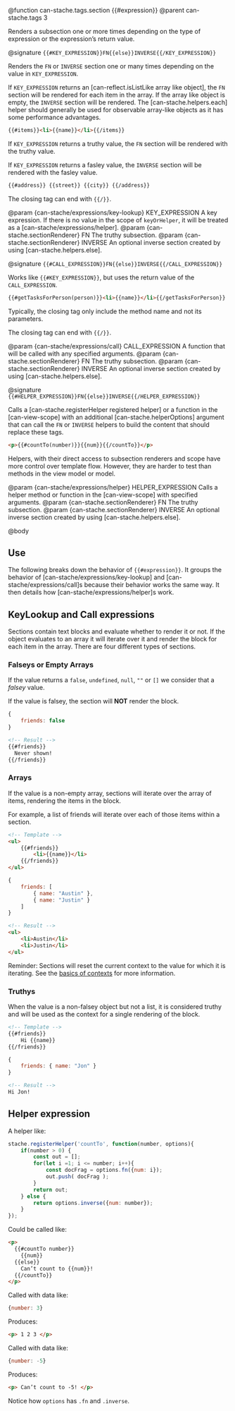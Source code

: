 @function can-stache.tags.section {{#expression}}
@parent can-stache.tags 3

Renders a subsection one or more times depending on the type of expression
or the expression’s return value.

@signature `{{#KEY_EXPRESSION}}FN{{else}}INVERSE{{/KEY_EXPRESSION}}`

Renders the `FN` or `INVERSE` section one or many times depending on
the value in `KEY_EXPRESSION`.

If `KEY_EXPRESSION` returns an  [can-reflect.isListLike array like object],
the `FN` section will be rendered for each item in the array.  If the array like object is
empty, the `INVERSE` section will be rendered. The [can-stache.helpers.each] helper
should generally be used for observable array-like objects as it has some performance
advantages.  

```html
{{#items}}<li>{{name}}</li>{{/items}}
```

If `KEY_EXPRESSION` returns a truthy value, the `FN` section will be rendered with
the truthy value.

If `KEY_EXPRESSION` returns a fasley value, the `INVERSE` section will be rendered with
the fasley value.

```html
{{#address}} {{street}} {{city}} {{/address}}
```

The closing tag can end with `{{/}}`.

  @param {can-stache/expressions/key-lookup} KEY_EXPRESSION A key expression.
  If there is no value in the scope of `keyOrHelper`, it will be treated as a [can-stache/expressions/helper].
  @param {can-stache.sectionRenderer} FN The truthy subsection.
  @param {can-stache.sectionRenderer} INVERSE An optional inverse section created
  by using [can-stache.helpers.else].


@signature `{{#CALL_EXPRESSION}}FN{{else}}INVERSE{{/CALL_EXPRESSION}}`

Works like `{{#KEY_EXPRESSION}}`, but uses the return value of
the `CALL_EXPRESSION`.

```html
{{#getTasksForPerson(person)}}<li>{{name}}</li>{{/getTasksForPerson}}
```

Typically, the closing tag only include the method name and not its parameters.

The closing tag can end with `{{/}}`.

  @param {can-stache/expressions/call} CALL_EXPRESSION A function that
  will be called with any specified arguments.
  @param {can-stache.sectionRenderer} FN The truthy subsection.
  @param {can-stache.sectionRenderer} INVERSE An optional inverse section created
  by using [can-stache.helpers.else].


@signature `{{#HELPER_EXPRESSION}}FN{{else}}INVERSE{{/HELPER_EXPRESSION}}`

Calls a [can-stache.registerHelper registered helper] or a function in the
[can-view-scope] with an additional [can-stache.helperOptions] argument
that can call the `FN` or `INVERSE` helpers to build the content that
should replace these tags.

```html
<p>{{#countTo(number)}}{{num}}{{/countTo}}</p>
```

Helpers, with their direct access to subsection renderers and scope
have more control over template flow.  However, they are harder to test
than methods in the view model or model.

  @param {can-stache/expressions/helper} HELPER_EXPRESSION Calls a helper method
  or function in the [can-view-scope] with specified arguments.
  @param {can-stache.sectionRenderer} FN The truthy subsection.
  @param {can-stache.sectionRenderer} INVERSE An optional inverse section created
  by using [can-stache.helpers.else].

@body

## Use

The following breaks down the behavior of `{{#expression}}`.  It groups
the behavior of [can-stache/expressions/key-lookup] and [can-stache/expressions/call]s
because their behavior works the same way.  It then details how [can-stache/expressions/helper]s
work.


## KeyLookup and Call expressions

Sections contain text blocks and evaluate whether to render it or not.  If
the object evaluates to an array it will iterate over it and render the block
for each item in the array.  There are four different types of sections.

### Falseys or Empty Arrays

If the value returns a `false`, `undefined`, `null`, `""` or `[]` we consider
that a *falsey* value.

If the value is falsey, the section will **NOT** render the block.

```js
{
	friends: false
}
```

```html
<!-- Result -->
{{#friends}}
  Never shown!
{{/friends}}
```

### Arrays

If the value is a non-empty array, sections will iterate over the
array of items, rendering the items in the block.

For example, a list of friends will iterate
over each of those items within a section.

```html
<!-- Template -->
<ul>
    {{#friends}}
        <li>{{name}}</li>
    {{/friends}}
</ul>
```

```js
{
	friends: [
		{ name: "Austin" },
		{ name: "Justin" }
	]
}
```

```html
<!-- Result -->
<ul>
    <li>Austin</li>
    <li>Justin</li>
</ul>
```

Reminder: Sections will reset the current context to the value for which it is iterating.
See the [basics of contexts](#Basics) for more information.

### Truthys

When the value is a non-falsey object but not a list, it is considered truthy and will be used
as the context for a single rendering of the block.

```html
<!-- Template -->
{{#friends}}
    Hi {{name}}
{{/friends}}
```

```js
{
	friends: { name: "Jon" }
}
```

```html
<!-- Result -->
Hi Jon!

```

## Helper expression


A helper like:

```js
stache.registerHelper('countTo', function(number, options){
	if(number > 0) {
		const out = [];
		for(let i =1; i <= number; i++){
			const docFrag = options.fn({num: i});
			out.push( docFrag );
		}
		return out;
	} else {
		return options.inverse({num: number});
	}
});
```

Could be called like:

```html
<p>
  {{#countTo number}}
    {{num}}
  {{else}}
    Can’t count to {{num}}!
  {{/countTo}}
</p>
```

Called with data like:

```js
{number: 3}
```

Produces:

```html
<p> 1 2 3 </p>
```

Called with data like:

```js
{number: -5}
```

Produces:

```html
<p> Can’t count to -5! </p>
```

Notice how `options` has `.fn` and `.inverse`.
